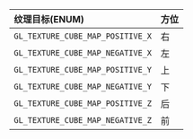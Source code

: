 | 纹理目标(ENUM)                   | 方位 |
| :------------------------------- | :--- |
| `GL_TEXTURE_CUBE_MAP_POSITIVE_X` | 右   |
| `GL_TEXTURE_CUBE_MAP_NEGATIVE_X` | 左   |
| `GL_TEXTURE_CUBE_MAP_POSITIVE_Y` | 上   |
| `GL_TEXTURE_CUBE_MAP_NEGATIVE_Y` | 下   |
| `GL_TEXTURE_CUBE_MAP_POSITIVE_Z` | 后   |
| `GL_TEXTURE_CUBE_MAP_NEGATIVE_Z` | 前   |